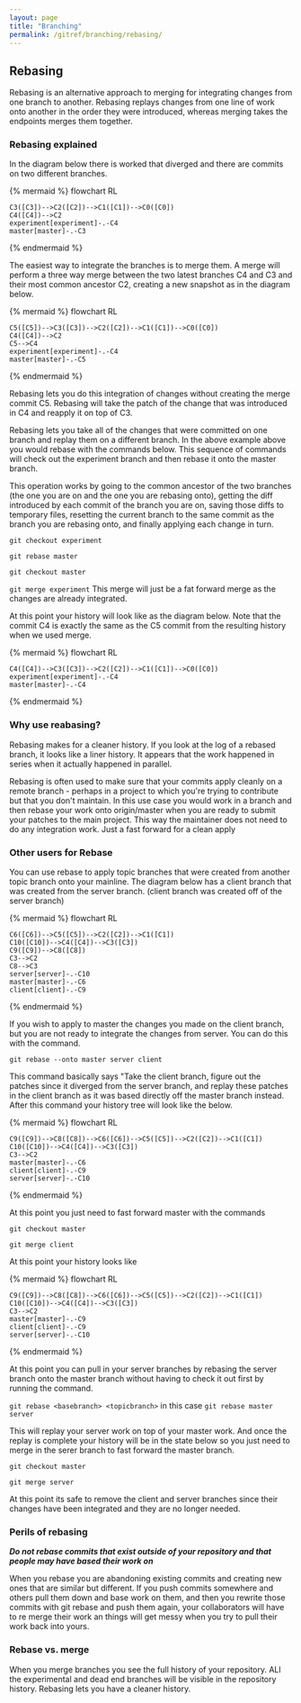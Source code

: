 ```yaml
---
layout: page
title: "Branching"
permalink: /gitref/branching/rebasing/
---
```


[comment]: <> (TODO: REV MARKER)

## Rebasing

Rebasing is an alternative approach to merging for integrating changes from one branch to another.  Rebasing replays changes from one line of work onto another in the order they were introduced, whereas merging takes the endpoints merges them together.

### Rebasing explained

In the diagram below there is worked that diverged and there are commits on two different branches.

{% mermaid %}
 flowchart RL

    C3([C3])-->C2([C2])-->C1([C1])-->C0([C0])
    C4([C4])-->C2
    experiment[experiment]-.-C4
    master[master]-.-C3

{% endmermaid %}

The easiest way to integrate the branches is to merge them.  A merge will perform a three way merge between the two latest branches C4 and C3 and their most common ancestor C2, creating a new snapshot as in the diagram below.

{% mermaid %}
 flowchart RL

    C5([C5])-->C3([C3])-->C2([C2])-->C1([C1])-->C0([C0])
    C4([C4])-->C2
    C5-->C4
    experiment[experiment]-.-C4
    master[master]-.-C5

{% endmermaid %}

Rebasing lets you do this integration of changes without creating the merge commit C5.  Rebasing will take the patch of the change that was introduced in C4 and reapply it on top of C3.

Rebasing lets you take all of the changes that were committed on one branch and replay them on a different branch.  In the above example above you would rebase with the commands below.  This sequence of commands will check out the experiment branch and then rebase it onto the master branch.

This operation works by going to the common ancestor of the two branches (the one you are on and the one you are rebasing onto), getting the diff introduced by each commit  of the branch you are on, saving those diffs to temporary files, resetting the current branch to the same commit as the branch you are rebasing onto, and finally applying each change in turn.

`git checkout experiment`

`git rebase master`

`git checkout master`

`git merge experiment` This merge will just be a fat forward merge as the changes are already integrated.

At this point your history will look like as the diagram below.  Note that the commit C4 is exactly the same as the C5 commit from the resulting history when we used merge.

{% mermaid %}
 flowchart RL

    C4([C4])-->C3([C3])-->C2([C2])-->C1([C1])-->C0([C0])
    experiment[experiment]-.-C4
    master[master]-.-C4

{% endmermaid %}

[comment]: <> (TODO: Work though the above example to make sure that all 4 commands are needed and to get a feel for how this works)
[comment]: <> (TODO: Write a definition entry for fast forward merge)

### Why use reabasing?

Rebasing makes for a cleaner history.  If you look at the log of a rebased branch, it looks like a liner history.  It appears that the work happened in series when it actually happened in parallel.

[comment]: <> (TODO: Double check if you would rebase onto the work or rebase the work onto your work.)
Rebasing is often used to make sure that your commits apply cleanly on a remote branch - perhaps in a project to which you're trying to contribute but that you don't maintain.  In this use case you would work in a branch and then rebase your work onto origin/master when you are ready to submit your patches to the main project.  This way the maintainer does not need to do any integration work.  Just a fast forward for a clean apply

### Other users for Rebase

You can use rebase to apply topic branches that were created from another topic branch onto your mainline.  The diagram below has a client branch that was created from the server branch. (client branch was created off of the server branch)


{% mermaid %}
 flowchart RL

    C6([C6])-->C5([C5])-->C2([C2])-->C1([C1])
    C10([C10])-->C4([C4])-->C3([C3])
    C9([C9])-->C8([C8])
    C3-->C2
    C8-->C3
    server[server]-.-C10
    master[master]-.-C6
    client[client]-.-C9

{% endmermaid %}

If you wish to apply to master the changes you made on the client branch, but you are not ready to integrate the changes from server.  You can do this with the command.

`git rebase --onto master server client`

This command basically says "Take the client branch, figure out the patches since it diverged from the server branch, and replay these patches in the client branch as it was based directly off the master branch instead.  After this command your history tree will look like the below.


{% mermaid %}
 flowchart RL

    C9([C9])-->C8([C8])-->C6([C6])-->C5([C5])-->C2([C2])-->C1([C1])
    C10([C10])-->C4([C4])-->C3([C3])
    C3-->C2
    master[master]-.-C6
    client[client]-.-C9
    server[server]-.-C10

{% endmermaid %}

At this point you just need to fast forward master with the commands

`git checkout master`

`git merge client`

At this point your history looks like

{% mermaid %}
 flowchart RL

    C9([C9])-->C8([C8])-->C6([C6])-->C5([C5])-->C2([C2])-->C1([C1])
    C10([C10])-->C4([C4])-->C3([C3])
    C3-->C2
    master[master]-.-C9
    client[client]-.-C9
    server[server]-.-C10

{% endmermaid %}


At this point you can pull in your server branches by rebasing the server branch onto the master branch without having to check it out first by running the command.

`git rebase <basebranch> <topicbranch>`  in this case `git rebase master server`

This will replay your server work on top of your master work.  And once the replay is complete your history will be in the state below so you just need to merge in the serer branch to fast forward the master branch.

`git checkout master`

`git merge server`

At this point its safe to remove the client and server branches since their changes have been integrated and they are no longer needed.

### Perils of rebasing

***Do not rebase commits that exist outside of your repository and that people may have based their work on***

When you rebase you are abandoning existing commits and creating new ones that are similar but different.  If you push commits somewhere and others pull them down and base work on them, and then you rewrite those commits with git rebase and push them again, your collaborators will have to re merge their work an things will get messy when you try to pull their work back into yours.

### Rebase vs. merge

When you merge branches you see the full history of your repository.  ALl the experimental and dead end branches will be visible in the repository history.  Rebasing lets you have a cleaner history.